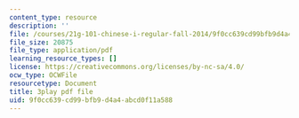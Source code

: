 ```yaml
---
content_type: resource
description: ''
file: /courses/21g-101-chinese-i-regular-fall-2014/9f0cc639cd99bfb9d4a4abcd0f11a588_uskl5IFNM64.pdf
file_size: 20875
file_type: application/pdf
learning_resource_types: []
license: https://creativecommons.org/licenses/by-nc-sa/4.0/
ocw_type: OCWFile
resourcetype: Document
title: 3play pdf file
uid: 9f0cc639-cd99-bfb9-d4a4-abcd0f11a588
---
```

